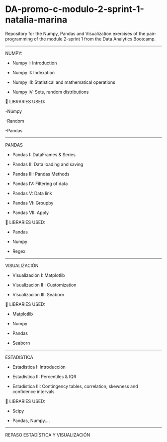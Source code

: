 # DA-promo-c-modulo-2-sprint-1-natalia-marina

Repository for the Numpy, Pandas and Visualization exercises of the pair-programming of the module 2-sprint 1 from the Data Analytics Bootcamp.

---

NUMPY:

- Numpy I: Introduction

- Numpy II: Indexation

- Numpy III: Statistical and mathematical operations 

- Numpy IV: Sets, random distributions

📖 LIBRARIES USED:

-Numpy

-Random

-Pandas

---

PANDAS

- Pandas I: DataFrames & Series

- Pandas II: Data loading and saving

- Pandas III: Pandas Methods

- Pandas IV: Filtering of data

- Pandas V: Data link

- Pandas VI: Groupby 

- Pandas VII: Apply 

📖 LIBRARIES USED:

- Pandas

- Numpy

- Regex

---

VISUALIZACIÓN

- Visualización I: Matplotlib 

- Visualización II : Customization

- Visualización III: Seaborn

📖 LIBRARIES USED:

- Matplotlib

- Numpy

- Pandas

- Seaborn

---

ESTADÍSTICA

- Estadística I: Introducción 

- Estadística II: Percentiles & IQR

- Estadística III: Contingency tables, correlation, skewness and confidence intervals 

📖 LIBRARIES USED:

- Scipy

- Pandas, Numpy....
---

REPASO ESTADÍSTICA Y VISUALIZACIÓN


